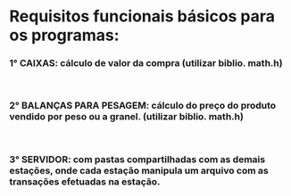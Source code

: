 <h1>Requisitos funcionais básicos para os programas:</h1>

<h3>1° CAIXAS: cálculo de valor da compra (utilizar biblio. math.h) </h3><br>
<h3>2° BALANÇAS PARA PESAGEM: cálculo do preço do produto vendido por peso ou a granel. (utilizar biblio. math.h) </h3><br>
<h3>3° SERVIDOR: com pastas compartilhadas com as demais estações, onde cada estação manipula um arquivo com as transações efetuadas na estação.</h3>

